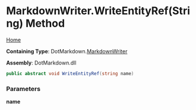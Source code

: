 <a name="_top"></a>

# MarkdownWriter\.WriteEntityRef\(String\) Method

[Home](../../../README.md#_top)

**Containing Type**: DotMarkdown\.[MarkdownWriter](../README.md#_top)

**Assembly**: DotMarkdown\.dll

```csharp
public abstract void WriteEntityRef(string name)
```

### Parameters

**name**